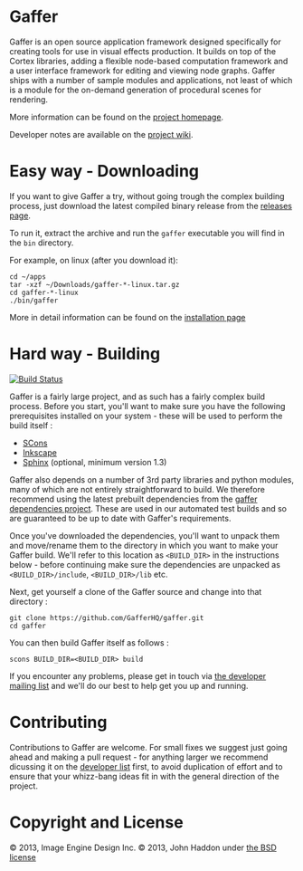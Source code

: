 Gaffer
======

Gaffer is an open source application framework designed specifically for creating tools for use in visual effects production. It builds on top of the Cortex libraries, adding a flexible node-based computation framework and a user interface framework for editing and viewing node graphs. Gaffer ships with a number of sample modules and applications, not least of which is a module for the on-demand generation of procedural scenes for rendering.

More information can be found on the [project homepage](http://gafferhq.org).

Developer notes are available on the [project wiki](https://github.com/GafferHQ/gaffer/wiki).

Easy way - Downloading
===========

If you want to give Gaffer a try, without going trough the complex building process, just download the latest compiled binary release from the [releases page](https://github.com/GafferHQ/gaffer/releases).

To run it, extract the archive and run the `gaffer` executable you will find in the `bin` directory.

For example, on linux (after you download it):

```
cd ~/apps
tar -xzf ~/Downloads/gaffer-*-linux.tar.gz
cd gaffer-*-linux
./bin/gaffer
```

More in detail information can be found on the [installation page](http://gafferhq.org/documentation/Installation)

Hard way - Building
========

[![Build Status](https://travis-ci.org/GafferHQ/gaffer.svg?branch=master)](https://travis-ci.org/GafferHQ/gaffer)

Gaffer is a fairly large project, and as such has a fairly complex build process. Before you start, you'll want to make sure you have the following prerequisites installed on your system - these will be used to perform the build itself :

- [SCons](http://www.scons.org)
- [Inkscape](http://inkscape.org)
- [Sphinx](http://www.sphinx-doc.org/) (optional, minimum version 1.3)

Gaffer also depends on a number of 3rd party libraries and python modules, many of which are not entirely straightforward to build. We therefore recommend using the latest prebuilt dependencies from the [gaffer dependencies project](https://github.com/GafferHQ/dependencies/releases). These are used in our automated test builds and so are guaranteed to be up to date with Gaffer's requirements.

Once you've downloaded the dependencies, you'll want to unpack them and move/rename them to the directory in which you want to make your Gaffer build. We'll refer to this location as `<BUILD_DIR>` in the instructions below - before continuing make sure the dependencies are unpacked as `<BUILD_DIR>/include`, `<BUILD_DIR>/lib` etc.

Next, get yourself a clone of the Gaffer source and change into that directory :

```
git clone https://github.com/GafferHQ/gaffer.git
cd gaffer
```

You can then build Gaffer itself as follows :

```
scons BUILD_DIR=<BUILD_DIR> build
```

If you encounter any problems, please get in touch via [the developer mailing list](https://groups.google.com/forum/#!forum/gaffer-dev) and we'll do our best to help get you up and running.

Contributing
============

Contributions to Gaffer are welcome. For small fixes we suggest just going ahead and making a pull request - for anything larger we recommend dicussing it on the [developer list](https://groups.google.com/forum/#!forum/gaffer-dev) first, to avoid duplication of effort and to ensure that your whizz-bang ideas fit in with the general direction of the project.

Copyright and License
=====================

© 2013, Image Engine Design Inc. © 2013, John Haddon under [the BSD license](https://github.com/GafferHQ/gaffer/blob/master/LICENSE)
